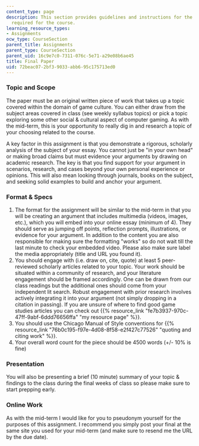 ```yaml
---
content_type: page
description: This section provides guidelines and instructions for the final paper
  required for the course.
learning_resource_types:
- Assignments
ocw_type: CourseSection
parent_title: Assignments
parent_type: CourseSection
parent_uid: 16c9e7c0-7311-076c-5e71-a29e08b6ae45
title: Final Paper
uid: 72beac07-2bf3-9033-abb6-95c175713ed0
---
```


### Topic and Scope

The paper must be an original written piece of work that takes up a topic covered within the domain of game culture. You can either draw from the subject areas covered in class (see weekly syllabus topics) or pick a topic exploring some other social & cultural aspect of computer gaming. As with the mid-term, this is your opportunity to really dig in and research a topic of your choosing related to the course.

A key factor in this assignment is that you demonstrate a rigorous, scholarly analysis of the subject of your essay. You cannot just be "in your own head" or making broad claims but must evidence your arguments by drawing on academic research. The key is that you find support for your argument in scenarios, research, and cases beyond your own personal experience or opinions. This will also mean looking through journals, books on the subject, and seeking solid examples to build and anchor your argument.

### Format & Specs

1.  The format for the assignment will be similar to the mid-term in that you will be creating an argument that includes multimedia (videos, images, etc.), which you will embed into your online essay (minimum of 4). They should serve as jumping off points, reflection prompts, illustrations, or evidence for your argument. In addition to the content you are also responsible for making sure the formatting "works" so do not wait till the last minute to check your embedded video. Please also make sure label the media appropriately (title and URL you found it).
2.  You should engage with (i.e. draw on, cite, quote) at least 5 peer-reviewed scholarly articles related to your topic. Your work should be situated within a community of research, and your literature engagement should be framed accordingly. One can be drawn from our class readings but the additional ones should come from your independent lit search. Robust engagement with prior research involves actively integrating it into your argument (not simply dropping in a citation in passing). If you are unsure of where to find good game studies articles you can check out {{% resource_link "fe7b3937-970c-47ff-9abf-6ddd76656ffa" "my resource page" %}}.
3.  You should use the Chicago Manual of Style conventions for {{% resource_link "76b0c195-f97e-4d08-8f58-e2f427c77526" "quoting and citing work" %}}.
4.  Your overall word count for the piece should be 4500 words (+/- 10% is fine)

### Presentation

You will also be presenting a brief (10 minute) summary of your topic & findings to the class during the final weeks of class so please make sure to start prepping early.

### Online Work

As with the mid-term I would like for you to pseudonym yourself for the purposes of this assignment. I recommend you simply post your final at the same site you used for your mid-term (and make sure to resend me the URL by the due date).